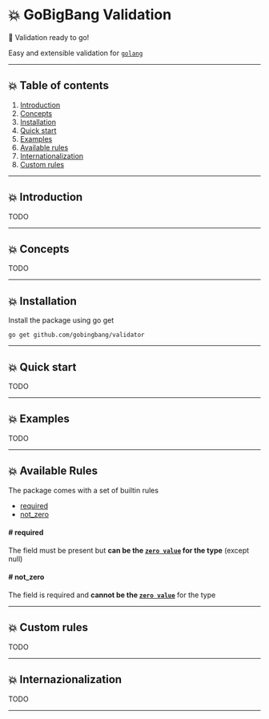 # 💥 GoBigBang Validation

🚀 Validation ready to go!

Easy and extensible validation for [`golang`](https://golang.org/)

---
## 💥 Table of contents
1. [Introduction](#introduction)
2. [Concepts](#concepts)
3. [Installation](#installation)
4. [Quick start](#quick-start)
5. [Examples](#quick-start)
6. [Available rules](#available-rules)
7. [Internationalization](#internationalization)
8. [Custom rules](#custom-rules)
---
## 💥 Introduction <a name="installation"></a>
TODO

---
## 💥 Concepts <a name="concepts"></a>
TODO

---

## 💥 Installation <a name="installation"></a>

Install the package using go get

```
go get github.com/gobingbang/validator
```

---
## 💥 Quick start <a name="quick-start"></a>
TODO

---
## 💥 Examples <a name="examples"></a>
TODO

---


## 💥 Available Rules <a name="avaliable-rules"></a>

The package comes with a set of builtin rules

- [required](#rules-required)
- [not_zero](#rules-not_zero)

#### # required <a name="rules-required"></a>
The field must be present but **can be the [`zero value`](https://golang.org/ref/spec#The_zero_value)  for the type** (except null)

#### # not_zero <a name="rules-not_zero"></a>
The field is required and **cannot be the [`zero value`](https://golang.org/ref/spec#The_zero_value)** for the type

---
## 💥 Custom rules <a name="custom-rules"></a>
TODO


---
## 💥 Internazionalization <a name="internationalization"></a>
TODO

---
